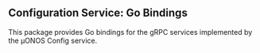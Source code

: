 <!--
SPDX-FileCopyrightText: 2020-present Open Networking Foundation <info@opennetworking.org>
SPDX-License-Identifier: Apache-2.0
-->
## Configuration Service: Go Bindings

This package provides Go bindings for the gRPC services implemented by the µONOS Config service.
